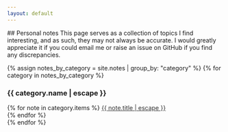 ```yaml
---
layout: default
---
```

<link rel="stylesheet" href="https://cdnjs.cloudflare.com/ajax/libs/font-awesome/6.0.0-beta3/css/all.min.css">
## Personal notes
This page serves as a collection of topics I find interesting, and as such, they may not always be accurate. I would greatly appreciate it if you could email me or raise an issue on GitHub if you find any discrepancies.


{% assign notes_by_category = site.notes | group_by: "category" %}
{% for category in notes_by_category %}
<h3>{{ category.name | escape }}</h3>
<div>
{% for note in category.items %}
<a href="{{ note.url | relative_url }}" class="download-link" style="color:#333"><i class="fa-regular fa-file-lines" style="color: #333;"></i> {{ note.title | escape }}</a><br>
{% endfor %}
</div>
{% endfor %}